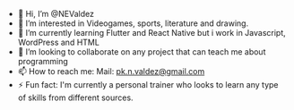 - 👋 Hi, I’m @NEValdez
- 👀 I’m interested in Videogames, sports, literature and drawing.
- 🌱 I’m currently learning Flutter and React Native but i work in Javascript, WordPress and HTML
- 💞️ I’m looking to collaborate on any project that can teach me about programming
- 📫 How to reach me: Mail: pk.n.valdez@gmail.com   
- ⚡ Fun fact: I'm currently a personal trainer who looks to learn any type of skills from different sources.

<!---
NEValdez/NEValdez is a ✨ special ✨ repository because its `README.md` (this file) appears on your GitHub profile.
You can click the Preview link to take a look at your changes.
--->
